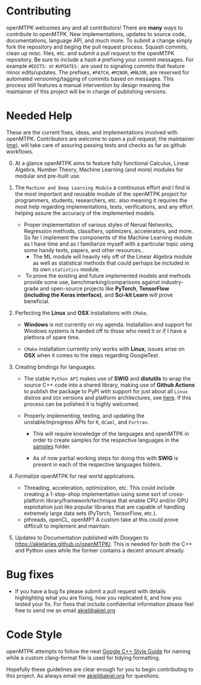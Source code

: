 # Contributing
openMTPK welcomes any and all contributors! There are **many** ways to contribute to openMTPK. New implementations, updates to source code, documentations, language API, and much more. To submit a change simply fork the repository and beging the 
pull request process. Squash commits, clean up misc. files, etc. and submit a pull request to the openMTPK repository. Be sure
to include a hash `#` prefixing your commit messages. For example `#EDITS:` or `#UPDATES:` are used to signaling commits that
feature minor edits/updates. The prefixes, `#PATCH`, `#MINOR`, `#MAJOR`, are reserved for automated versioning/tagging of
commits based on messages. This process still features a manual intervention by design meaning the maintainer of this project 
will be in charge of publishing versions.

# Needed Help
These are the current fixes, ideas, and implementations involved with openMTPK. Contributors are welcome to open a pull request, the maintainer ([me](github.com/akielaries)), will take care of assuring passing tests and checks as far as github workflows.

0. At a glance openMTPK aims to feature fully functional Calculus, Linear Algebra, Number Theory, Machine Learning (and more) modules
for modular and pre-built use.

1. The `Machine and Deep Learning Module` a continuous effort and I find is the most important and reusable module of the openMTPK project for programmers, students, researchers, etc. also meaning it requires the most help regarding implementations, tests, verifications, and any effort helping assure the accuracy of the implemented models. 
   * Proper implementation of various styles of Nerual Networks, Regression methods, classifiers, optimizers, accelerators, and more. So far I implement
   the components of the Machine Learning module as I have time and as I familiarize myself with a particular topic using some handy texts, papers, and 
   other resources.. 
      * The ML module will heavily rely off of the Linear Algebra module as well as statistical methods that could perhaps be included
      in its own `statistics` module.
   *  To prove the existing and future implemented models and methods provide some use, benchmarking/comparisons against industry-grade and open-source projects like **PyTorch**, **TensorFlow (including the Keras interface)**, and **Sci-kit Learn** will prove beneficial. 

2. Perfecting the **Linux** and **OSX** installations with `CMake`. 
   
   * **Windows** is not currently on my agenda. Installation and support for Windows systems is handed off to those who need it or if I have a plethora of spare time. 
   
   * `CMake` installation currently only works with **Linux**, issues arise on **OSX** when it comes to the steps regarding GoogleTest.

3. Creating bindings for languages.
   
   * The stable `Python API` makes use of **SWIG** and **distutils** to wrap the source C++ code into a shared library, making use of **Github Actions** to publish the package to PyPI with support for just about all `Linux` distros and `OSX` versions and platform architectures, see [here](https://pypi.org/project/openmtpk/#files). If this process can be polished it is highly welcomed. 
   
   * Properly implementing, testing, and updating the unstable/inprogress APIs for `R`, `OCaml`, and `Fortran`. 
     
     * This will require knowledge of the languages and openMTPK in order to create samples for the respective languages in the [samples](https://github.com/akielaries/openMTPK/tree/main/samples) folder.
     
     * As of now partial working steps for doing this with **SWIG** is present in each of the respective languages folders. 

4. Formalize openMTPK for real world applications.
   * Threading, acceleration, optimization, etc. This could include creating a 1-stop-shop implementation using some sort of cross-platform library/framework/technique that enable CPU and/or GPU exploitation just like popular libraries that are capable of handling extremely large data sets (PyTorch, TensorFlow, etc.).
   * pthreads, openCL, openMP? A custom take at this could prove difficult to implement and maintain. 

5. Updates to Documentation published with Doxygen to https://akielaries.github.io/openMTPK/. This is needed for both the C++ and Python uses while the former contains a decent amount already.

## 

# Bug fixes

* If you have a bug fix please submit a pull request with details highlighting what you are fixing, how you replicated it, and how you tested your fix. For fixes that include confidential information please feel free to send me an email [akiel@akiel.org](mailto:akiel@akiel.org)

# Code Style

openMTPK attempts to follow the neat [Google C++ Style Guide](https://google.github.io/styleguide/cppguide.html) for naming while a custom clang-format file is used for tidying formatting. 



Hopefully these guidelines are clear enough for you to begin contributing to this project. As always email me akiel@akiel.org for questions.
